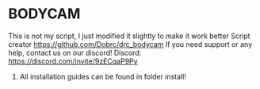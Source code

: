 # BODYCAM

This is not my script, I just modified it slightly to make it work better
Script creator https://github.com/Dobrc/drc_bodycam
If you need support or any help, contact us on our discord!
Discord: https://discord.com/invite/9zECqaP9Py

1. All installation guides can be found in folder install!
